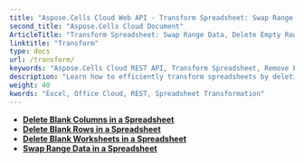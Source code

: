 ```yaml
---
title: "Aspose.Cells Cloud Web API - Transform Spreadsheet: Swap Range Data, Delete Empty Rows, Columns, and Worksheets, and more."
second_title: "Aspose.Cells Cloud Document"
ArticleTitle: "Transform Spreadsheet: Swap Range Data, Delete Empty Rows, Columns, and Worksheets, and more."
linktitle: "Transform"
type: docs
url: /transform/
keywords: "Aspose.Cells Cloud REST API, Transform Spreadsheet, Remove Empty Rows, Remove Empty Columns, Delete Worksheets"
description: "Learn how to efficiently transform spreadsheets by deleting empty rows, columns, and worksheets using the Aspose.Cells Cloud REST API."
weight: 40
kwords: "Excel, Office Cloud, REST, Spreadsheet Transformation"
---
```


- **[Delete Blank Columns in a Spreadsheet](https://docs.aspose.cloud/cells/delete-spreadsheet-blank-columns/)**
- **[Delete Blank Rows in a Spreadsheet](https://docs.aspose.cloud/cells/delete-spreadsheet-blank-rows/)**
- **[Delete Blank Worksheets in a Spreadsheet](https://docs.aspose.cloud/cells/delete-spreadsheet-blank-worksheets/)**
- **[Swap Range Data in a Spreadsheet](https://docs.aspose.cloud/cells/swap-range/)**
